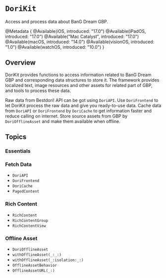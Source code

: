 # ``DoriKit``
Access and process data about BanG Dream GBP.

@Metadata {
    @Available(iOS, introduced: "17.0")
    @Available(iPadOS, introduced: "17.0")
    @Available("Mac Catalyst", introduced: "17.0")
    @Available(macOS, introduced: "14.0")
    @Available(visionOS, introduced: "1.0")
    @Available(watchOS, introduced: "10.0")
}

## Overview

DoriKit provides functions to access information related to BanG Dream GBP and corresponding data structures to store it. The framework provides localized text, image resources and other assets for related part of GBP, and tools to process these data.

Raw data from Bestdori! API can be got using ``DoriAPI``. Use ``DoriFrontend`` to let DoriKit process the raw data and give you ready-to-use data. Cache data from ``DoriAPI`` or ``DoriFrontend`` by ``DoriCache`` to get information faster and reduce calling on internet. Store source assets from GBP by ``DoriOfflineAsset`` and make them available when offline.

## Topics

### Essentials


### Fetch Data

- ``DoriAPI``
- ``DoriFrontend``
- ``DoriCache``
- ``PagedContent``

### Rich Content

- ``RichContent``
- ``RichContentGroup``
- ``RichContentView``

### Offline Asset

- ``DoriOfflineAsset``
- ``withOfflineAsset(_:_:)``
- ``withOfflineAsset(_:isolation:_:)``
- ``OfflineAssetBehavior``
- ``OfflineAssetURL(_:)``
